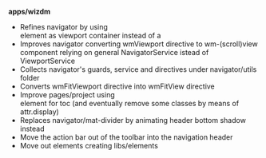 **apps/wizdm**

* Refines navigator by using <main> element as viewport container instead of a <div>
* Improves navigator converting wmViewport directive to wm-(scroll)view component relying on general NavigatorService istead of ViewportService
* Collects navigator's guards, service and directives under navigator/utils folder
* Converts wmFitViewport directive into wmFitView directive
* Improve pages/project using <nav> element for toc (and eventually remove some classes by means of attr.display)
* Replaces navigator/mat-divider by animating header bottom shadow instead 
* Move the action bar out of the toolbar into the navigation header
* Move out elements creating libs/elements
